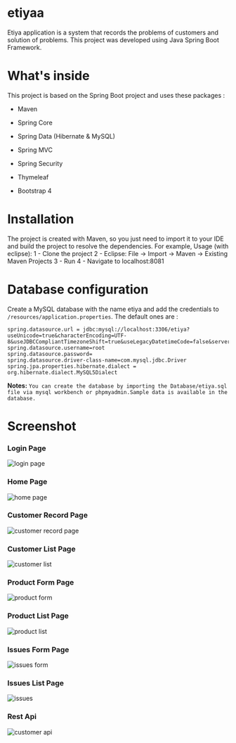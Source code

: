 # etiyaa


Etiya application is a system that records the problems of customers and solution of problems. This project was developed using Java Spring Boot Framework. 

# What's inside

This project is based on the Spring Boot project and uses these packages :

- Maven

- Spring Core

- Spring Data (Hibernate & MySQL)

- Spring MVC

- Spring Security

- Thymeleaf

- Bootstrap 4

# Installation

The project is created with Maven, so you just need to import it to your IDE and build the project to resolve the dependencies. For example,
Usage (with eclipse): 1 - Clone the project 2 - Eclipse: File -> Import -> Maven -> Existing Maven Projects 3 - Run 4 - Navigate to localhost:8081

# Database configuration

Create a MySQL database with the name etiya and add the credentials to `` /resources/application.properties``.
The default ones are :

```
spring.datasource.url = jdbc:mysql://localhost:3306/etiya?useUnicode=true&characterEncoding=UTF-8&useJDBCCompliantTimezoneShift=true&useLegacyDatetimeCode=false&serverTimezone=UTC
spring.datasource.username=root
spring.datasource.password=
spring.datasource.driver-class-name=com.mysql.jdbc.Driver
spring.jpa.properties.hibernate.dialect = org.hibernate.dialect.MySQL5Dialect 
```

**Notes:** ``You can create the database by importing the Database/etiya.sql file via mysql workbench or phpmyadmin.Sample data is available in the database.``

# Screenshot

### Login Page 

![login page](https://user-images.githubusercontent.com/30948803/52176953-6e119080-27cb-11e9-9d69-dd2288b41ff7.png)

### Home Page

![home page](https://user-images.githubusercontent.com/30948803/52176972-a7e29700-27cb-11e9-86eb-f4738297c029.png)

### Customer Record Page

![customer record page](https://user-images.githubusercontent.com/30948803/52176990-e2e4ca80-27cb-11e9-91fb-f8e5950f24df.png)

### Customer List Page

![customer list](https://user-images.githubusercontent.com/30948803/52177000-ff810280-27cb-11e9-92a0-236abda3d81e.png)

### Product Form Page

![product form](https://user-images.githubusercontent.com/30948803/52177013-20495800-27cc-11e9-8a0b-321a0be7a575.png)

### Product List Page

![product list](https://user-images.githubusercontent.com/30948803/52177018-44a53480-27cc-11e9-9320-024cd2acde53.png)

### Issues Form Page

![issues form](https://user-images.githubusercontent.com/30948803/52181833-74256280-2807-11e9-8b89-bc7215a458d7.png)

### Issues List Page

![issues](https://user-images.githubusercontent.com/30948803/52181894-2a894780-2808-11e9-8e7a-8761a749cda6.png)

### Rest Api

![customer api](https://user-images.githubusercontent.com/30948803/52177045-9bab0980-27cc-11e9-9bc3-bdf2a0524833.png)

